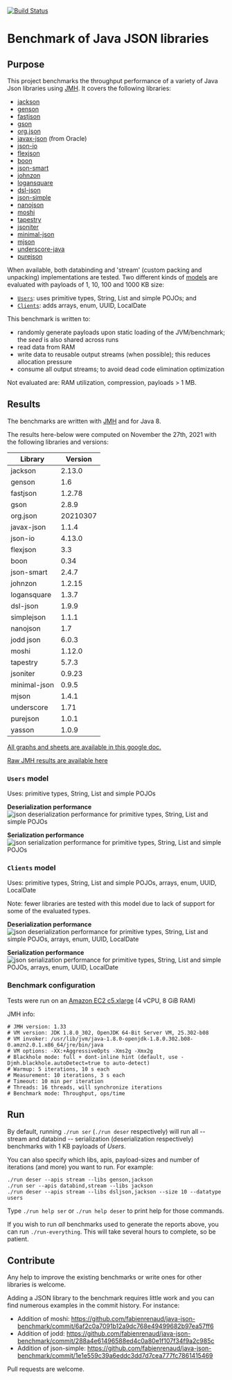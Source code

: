 [![Build Status](https://travis-ci.org/fabienrenaud/java-json-benchmark.svg?branch=master)](https://travis-ci.org/fabienrenaud/java-json-benchmark)

# Benchmark of Java JSON libraries

## Purpose

This project benchmarks the throughput performance of a variety of Java Json libraries using [JMH](http://openjdk.java.net/projects/code-tools/jmh/).
It covers the following libraries:

* [jackson](https://github.com/FasterXML/jackson)
* [genson](https://owlike.github.io/genson/)
* [fastjson](https://github.com/alibaba/fastjson)
* [gson](https://github.com/google/gson)
* [org.json](https://github.com/stleary/JSON-java)
* [javax-json](https://jsonp.java.net/) (from Oracle)
* [json-io](https://github.com/jdereg/json-io)
* [flexjson](http://flexjson.sourceforge.net/)
* [boon](https://github.com/boonproject/boon)
* [json-smart](http://netplex.github.io/json-smart/)
* [johnzon](http://johnzon.apache.org/)
* [logansquare](https://github.com/bluelinelabs/LoganSquare)
* [dsl-json](https://github.com/ngs-doo/dsl-json)
* [json-simple](https://code.google.com/archive/p/json-simple/)
* [nanojson](https://github.com/mmastrac/nanojson)
* [moshi](https://github.com/square/moshi)
* [tapestry](https://tapestry.apache.org/json.html)
* [jsoniter](http://jsoniter.com)
* [minimal-json](https://github.com/ralfstx/minimal-json)
* [mjson](https://github.com/bolerio/mjson)
* [underscore-java](https://github.com/javadev/underscore-java)
* [purejson](https://senthilganeshs.github.io/jsonp/)

When available, both databinding and 'stream' (custom packing and unpacking) implementations are tested.
Two different kinds of [models](/src/main/java/com/github/fabienrenaud/jjb/model/) are evaluated with payloads of 1, 10, 100 and 1000 KB size:
* [`Users`](/src/main/java/com/github/fabienrenaud/jjb/model/Users.java): uses primitive types, String, List and simple POJOs; and
* [`Clients`](/src/main/java/com/github/fabienrenaud/jjb/model/Clients.java): adds arrays, enum, UUID, LocalDate

This benchmark is written to:
* randomly generate payloads upon static loading of the JVM/benchmark; the *seed* is also shared across runs
* read data from RAM
* write data to reusable output streams (when possible); this reduces allocation pressure
* consume all output streams; to avoid dead code elimination optimization

Not evaluated are: RAM utilization, compression, payloads > 1 MB.

## Results

The benchmarks are written with [JMH](http://openjdk.java.net/projects/code-tools/jmh/) and for Java 8.

The results here-below were computed on November the 27th, 2021 with the following libraries and versions:

| Library      | Version  |
|--------------|----------|
| jackson      | 2.13.0   |
| genson       | 1.6      |
| fastjson     | 1.2.78   |
| gson         | 2.8.9    |
| org.json     | 20210307 |
| javax-json   | 1.1.4    |
| json-io      | 4.13.0   |
| flexjson     | 3.3      |
| boon         | 0.34     |
| json-smart   | 2.4.7    |
| johnzon      | 1.2.15   |
| logansquare  | 1.3.7    |
| dsl-json     | 1.9.9    |
| simplejson   | 1.1.1    |
| nanojson     | 1.7      |
| jodd json    | 6.0.3    |
| moshi        | 1.12.0   |
| tapestry     | 5.7.3    |
| jsoniter     | 0.9.23   |
| minimal-json | 0.9.5    |
| mjson        | 1.4.1    |
| underscore   | 1.71     | 
| purejson     | 1.0.1    |
| yasson       | 1.0.9    |

[All graphs and sheets are available in this google doc.][spreadsheet]

[Raw JMH results are available here][jmh-results]

### `Users` model

Uses: primitive types, String, List and simple POJOs

**Deserialization performance**
![json deserialization performance for primitive types, String, List and simple POJOs][graph-users-deser]

**Serialization performance**
![json serialization performance for primitive types, String, List and simple POJOs][graph-users-ser]

### `Clients` model

Uses: primitive types, String, List and simple POJOs, arrays, enum, UUID, LocalDate

Note: fewer libraries are tested with this model due to lack of support for some of the evaluated types.

**Deserialization performance**
![json deserialization performance for primitive types, String, List and simple POJOs, arrays, enum, UUID, LocalDate][graph-clients-deser]

**Serialization performance**
![json serialization performance for primitive types, String, List and simple POJOs, arrays, enum, UUID, LocalDate][graph-clients-ser]


### Benchmark configuration

Tests were run on an [Amazon EC2 c5.xlarge](https://aws.amazon.com/ec2/instance-types/c5/) (4 vCPU, 8 GiB RAM)

JMH info:

```
# JMH version: 1.33
# VM version: JDK 1.8.0_302, OpenJDK 64-Bit Server VM, 25.302-b08
# VM invoker: /usr/lib/jvm/java-1.8.0-openjdk-1.8.0.302.b08-0.amzn2.0.1.x86_64/jre/bin/java
# VM options: -XX:+AggressiveOpts -Xms2g -Xmx2g
# Blackhole mode: full + dont-inline hint (default, use -Djmh.blackhole.autoDetect=true to auto-detect)
# Warmup: 5 iterations, 10 s each
# Measurement: 10 iterations, 3 s each
# Timeout: 10 min per iteration
# Threads: 16 threads, will synchronize iterations
# Benchmark mode: Throughput, ops/time
```

## Run

By default, running `./run ser` (`./run deser` respectively) will run
all -- stream and databind -- serialization (deserialization respectively)
benchmarks with 1 KB payloads of _Users_.

You can also specify which libs, apis, payload-sizes and number of
iterations (and more) you want to run. For example:

    ./run deser --apis stream --libs genson,jackson
    ./run ser --apis databind,stream --libs jackson
    ./run deser --apis stream --libs dsljson,jackson --size 10 --datatype users

Type `./run help ser` or `./run help deser` to print help for those
commands.

If you wish to run _all_ benchmarks used to generate the reports above,
you can run `./run-everything`. This will take several hours to complete, so
be patient.

## Contribute

Any help to improve the existing benchmarks or write ones for other
libraries is welcome.

Adding a JSON library to the benchmark requires little work and you can
find numerous examples in the commit history. For instance:

 * Addition of moshi: https://github.com/fabienrenaud/java-json-benchmark/commit/6af2c0a7091b12a9dc768e49499682b97ea57ff6
 * Addition of jodd: https://github.com/fabienrenaud/java-json-benchmark/commit/288a4e61496588ed4c0a80e1f107f34f9a2c985c
 * Addition of json-simple: https://github.com/fabienrenaud/java-json-benchmark/commit/1e1e559c39a6eddc3dd7d7cea777fc7861415469


Pull requests are welcome.


[jmh-results]: /archive/raw-results-2021-11-27.md
[spreadsheet]: https://docs.google.com/spreadsheets/d/18XdXQi7GJmVgWBuo0BAsjbPUHW-qDHge1k4WT8uOEIU/edit?usp=sharing
[graph-users-deser]: https://docs.google.com/spreadsheets/d/e/2PACX-1vSJsmkX9LTVyohgO8R8tZjIxdRCZugLLNeW42TLwsqdZEeNnSo0sGpVVQ2X8G2Ws7Cw9JXN9J46WZGE/pubchart?oid=1217359585&format=image
[graph-users-ser]: https://docs.google.com/spreadsheets/d/e/2PACX-1vSJsmkX9LTVyohgO8R8tZjIxdRCZugLLNeW42TLwsqdZEeNnSo0sGpVVQ2X8G2Ws7Cw9JXN9J46WZGE/pubchart?oid=296776676&format=image
[graph-clients-deser]: https://docs.google.com/spreadsheets/d/e/2PACX-1vSJsmkX9LTVyohgO8R8tZjIxdRCZugLLNeW42TLwsqdZEeNnSo0sGpVVQ2X8G2Ws7Cw9JXN9J46WZGE/pubchart?oid=684555912&format=image
[graph-clients-ser]: https://docs.google.com/spreadsheets/d/e/2PACX-1vSJsmkX9LTVyohgO8R8tZjIxdRCZugLLNeW42TLwsqdZEeNnSo0sGpVVQ2X8G2Ws7Cw9JXN9J46WZGE/pubchart?oid=2004244401&format=image
